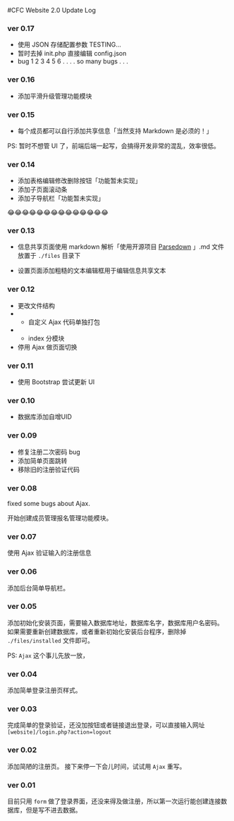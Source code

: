 #CFC Website 2.0 Update Log

### ver 0.17

* 使用 JSON 存储配置参数 TESTING...
* 暂时去掉 init.php 直接编辑 config.json
* bug 1 2 3 4 5 6 . . . . so many bugs . . . 

### ver 0.16

* 添加平滑升级管理功能模块

### ver 0.15

* 每个成员都可以自行添加共享信息「当然支持 Markdown 是必须的！」


PS: 暂时不想管 UI 了，前端后端一起写，会搞得开发非常的混乱，效率很低。


### ver 0.14

* 添加表格编辑修改删除按钮「功能暂未实现」
* 添加子页面滚动条
* 添加子导航栏「功能暂未实现」

😂😂😂😂😂😂😂😂😂😂😂😂😂😂

### ver 0.13

* 信息共享页面使用 markdown 解析「使用开源项目 [Parsedown](https://github.com/erusev/parsedown) 」.md 文件放置于 `./files` 目录下

* 设置页面添加粗糙的文本编辑框用于编辑信息共享文本



### ver 0.12

* 更改文件结构
* * 自定义 Ajax 代码单独打包
* * index 分模块
* 停用 Ajax 做页面切换


### ver 0.11

* 使用 Bootstrap 尝试更新 UI

### ver 0.10

* 数据库添加自增UID

### ver 0.09

* 修复注册二次密码 bug
* 添加简单页面跳转
* 移除旧的注册验证代码

### ver 0.08

fixed some bugs about Ajax.

开始创建成员管理报名管理功能模块。

### ver 0.07

使用 Ajax 验证输入的注册信息

### ver 0.06

添加后台简单导航栏。

### ver 0.05

添加初始化安装页面，需要输入数据库地址，数据库名字，数据库用户名密码。
如果需要重新创建数据库，或者重新初始化安装后台程序，删除掉 `./files/installed` 文件即可。

PS: `Ajax` 这个事儿先放一放，

### ver 0.04

添加简单登录注册页样式。

### ver 0.03

完成简单的登录验证，还没加按钮或者链接退出登录，可以直接输入网址`[website]/login.php?action=logout`

### ver 0.02

添加简陋的注册页。
接下来停一下会儿时间，试试用 `Ajax` 重写。

### ver 0.01

目前只用 `form` 做了登录界面，还没来得及做注册，所以第一次运行能创建连接数据库，但是写不进去数据。